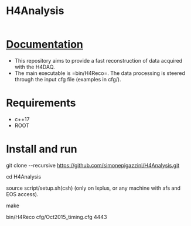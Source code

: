 H4Analysis
==========
![<img src="https://gitlab.cern.ch/spigazzi/H4Analysis/badges/master/pipeline.svg">](https://gitlab.cern.ch/spigazzi/H4Analysis/-/pipelines/latest)

# [Documentation](https://h4analysis.web.cern.ch/)
  - This repository aims to provide a fast reconstruction of data
    acquired with the H4DAQ.
  - The main executable is =bin/H4Reco=. The data processing is 
    steered through the input cfg file (examples in cfg/).

# Requirements
  - c++17
  - ROOT

# Install and run
   git clone --recursive https://github.com/simonepigazzini/H4Analysis.git

   cd H4Analysis

   source script/setup.sh(csh) (only on lxplus, or any machine with afs and EOS access).

   make

   bin/H4Reco cfg/Oct2015_timing.cfg 4443
     
